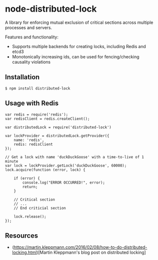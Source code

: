 # node-distributed-lock

A library for enforcing mutual exclusion of critical sections across multiple processes and servers.

Features and functionality:

- Supports multiple backends for creating locks, including Redis and etcd3
- Monotonically increasing ids, can be used for fencing/checking causality violations

## Installation

    $ npm install distributed-lock

## Usage with Redis

    var redis = require('redis');
    var redisClient = redis.createClient();

    var distributedLock = require('distributed-lock')

    var lockProvider = distributedLock.getProvider({
        name: 'redis',
        redis: redisClient
    });

    // Get a lock with name 'duckDuckGoose' with a time-to-live of 1 minute
    var lock = lockProvider.getLock('duckDuckGoose', 60000);
    lock.acquire(function (error, lock) {

    	if (error) {
    		console.log("ERROR OCCURRED!", error);
    		return;
    	}

    	// Critical section
    	// ...
    	// End criticial section

    	lock.release();
    });

## Resources

- (https://martin.kleppmann.com/2016/02/08/how-to-do-distributed-locking.html)[Martin Kleppmann's blog post on distributed locking]
